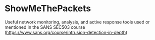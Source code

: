 # ShowMeThePackets
Useful network monitoring, analysis, and active response tools used or mentioned in the SANS SEC503 course (https://www.sans.org/course/intrusion-detection-in-depth)
